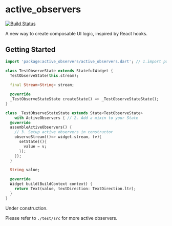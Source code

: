 # active_observers

[![Build Status](https://travis-ci.com/pinyin/active_observers.svg?branch=master)](https://travis-ci.com/pinyin/active_observers)

A new way to create composable UI logic, inspired by React hooks.

## Getting Started

```dart
import 'package:active_observers/active_observers.dart'; // 1.import package

class TestObserveState extends StatefulWidget {
  TestObserveState(this.stream);
  
  final Stream<String> stream;

  @override
  _TestObserveStateState createState() => _TestObserveStateState();
}

class _TestObserveStateState extends State<TestObserveState>
    with ActiveObservers { // 2. Add a mixin to your State
  @override
  assembleActiveObservers() {
    // 3. Setup active observers in constructor
    observeStream(()=> widget.stream, (v){
      setState((){
        value = v;
      });
    });
  }

  String value;

  @override
  Widget build(BuildContext context) {
    return Text(value, textDirection: TextDirection.ltr);
  }
}
```
Under construction.

Please refer to `./test/src` for more active observers.
